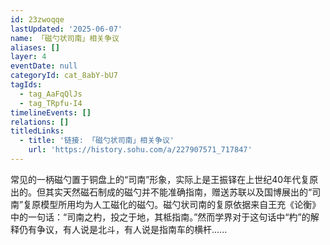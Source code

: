 ```yaml
---
id: 23zwoqqe
lastUpdated: '2025-06-07'
name: 「磁勺状司南」相关争议
aliases: []
layer: 4
eventDate: null
categoryId: cat_8abY-bU7
tagIds:
  - tag_AaFqQlJs
  - tag_TRpfu-I4
timelineEvents: []
relations: []
titledLinks:
  - title: '链接: 「磁勺状司南」相关争议'
    url: 'https://history.sohu.com/a/227907571_717847'
---
```

常见的一柄磁勺置于铜盘上的“司南”形象，实际上是王振铎在上世纪40年代复原出的。但其实天然磁石制成的磁勺并不能准确指南，赠送苏联以及国博展出的“司南”复原模型所用均为人工磁化的磁勺。磁勺状司南的复原依据来自王充《论衡》中的一句话：“司南之杓，投之于地，其柢指南。”然而学界对于这句话中“杓”的解释仍有争议，有人说是北斗，有人说是指南车的横杆......
